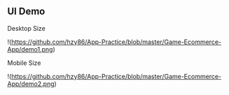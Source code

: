 ## UI Demo
Desktop Size

!(https://github.com/hzy86/App-Practice/blob/master/Game-Ecommerce-App/demo1.png)

Mobile Size

!(https://github.com/hzy86/App-Practice/blob/master/Game-Ecommerce-App/demo2.png)
